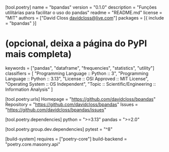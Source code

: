 [tool.poetry]
name = "bpandas"
version = "0.1.0"
description = "Funções utilitárias para facilitar o uso do pandas"
readme = "README.md"
license = "MIT"
authors = ["David Closs <davidcloss@live.com>"]
packages = [{ include = "bpandas" }]

# (opcional, deixa a página do PyPI mais completa)
keywords = ["pandas", "dataframe", "frequencies", "statistics", "utility"]
classifiers = [
  "Programming Language :: Python :: 3",
  "Programming Language :: Python :: 3.13",
  "License :: OSI Approved :: MIT License",
  "Operating System :: OS Independent",
  "Topic :: Scientific/Engineering :: Information Analysis"
]

[tool.poetry.urls]
Homepage = "https://github.com/davidcloss/bpandas"
Repository = "https://github.com/davidcloss/bpandas"
Issues = "https://github.com/davidcloss/bpandas/issues"

[tool.poetry.dependencies]
python = ">=3.13"
pandas = ">=2.0"

[tool.poetry.group.dev.dependencies]
pytest = "^8"

[build-system]
requires = ["poetry-core"]
build-backend = "poetry.core.masonry.api"
